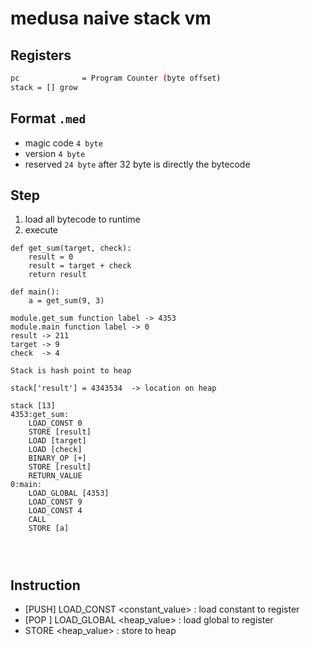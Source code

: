 
# medusa naive stack vm

## Registers
```bash
pc              = Program Counter (byte offset)
stack = [] grow
```

## Format `.med`
- magic code `4 byte`
- version `4 byte`
- reserved `24 byte`
after 32 byte is directly the bytecode


## Step
1. load all bytecode to runtime
2. execute 

```
def get_sum(target, check):
    result = 0
    result = target + check
    return result
    
def main():
    a = get_sum(9, 3)
            
module.get_sum function label -> 4353
module.main function label -> 0
result -> 211
target -> 9
check  -> 4

Stack is hash point to heap

stack['result'] = 4343534  -> location on heap

stack [13]
4353:get_sum:
    LOAD_CONST 0
    STORE [result]
    LOAD [target]
    LOAD [check]
    BINARY_OP [+]
    STORE [result]
    RETURN_VALUE
0:main:
    LOAD_GLOBAL [4353]
    LOAD_CONST 9
    LOAD_CONST 4
    CALL
    STORE [a]
    
    
    

```


## Instruction

- [PUSH] LOAD_CONST <constant_value> : load constant to register
- [POP ] LOAD_GLOBAL <heap_value> : load global to register
- STORE <heap_value> : store to heap